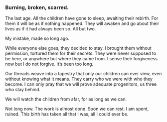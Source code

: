 ### Burning, broken, scarred.

The last age. All the children have gone to sleep, awaiting their rebirth. For them it will be as if nothing happened. They will awaken and go about their lives as if it had always been so. All but two.

My mistake, made so long ago. 

While everyone else goes, they decided to stay. I brought them without permission, tortured them for their secrets. They were never supposed to be here, or anywhere but where they came from. I sense their forgiveness now but I do not forgive. It’s been too long.

Our threads weave into a tapestry that only our children can ever view, even without knowing what it means. They carry who we were with who they become. I can only pray that we will prove adequate progenitors, us three who stay behind.

We will watch the children from afar, for as long as we can.

Not long now. The work is almost done. Soon we can rest. I am spent, ruined. This birth has taken all that I was, all I could ever be.
